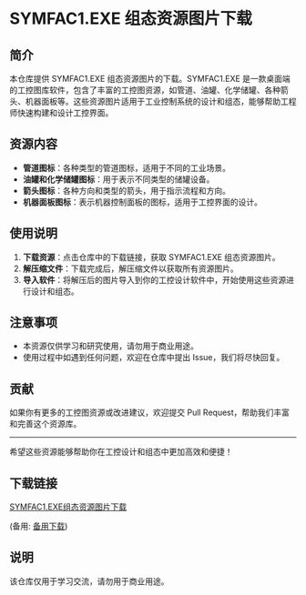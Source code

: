 # SYMFAC1.EXE 组态资源图片下载

## 简介

本仓库提供 SYMFAC1.EXE 组态资源图片的下载。SYMFAC1.EXE 是一款桌面端的工控图库软件，包含了丰富的工控图资源，如管道、油罐、化学储罐、各种箭头、机器面板等。这些资源图片适用于工业控制系统的设计和组态，能够帮助工程师快速构建和设计工控界面。

## 资源内容

- **管道图标**：各种类型的管道图标，适用于不同的工业场景。
- **油罐和化学储罐图标**：用于表示不同类型的储罐设备。
- **箭头图标**：各种方向和类型的箭头，用于指示流程和方向。
- **机器面板图标**：表示机器控制面板的图标，适用于工控界面的设计。

## 使用说明

1. **下载资源**：点击仓库中的下载链接，获取 SYMFAC1.EXE 组态资源图片。
2. **解压缩文件**：下载完成后，解压缩文件以获取所有资源图片。
3. **导入软件**：将解压后的图片导入到你的工控设计软件中，开始使用这些资源进行设计和组态。

## 注意事项

- 本资源仅供学习和研究使用，请勿用于商业用途。
- 使用过程中如遇到任何问题，欢迎在仓库中提出 Issue，我们将尽快回复。

## 贡献

如果你有更多的工控图资源或改进建议，欢迎提交 Pull Request，帮助我们丰富和完善这个资源库。

---

希望这些资源能够帮助你在工控设计和组态中更加高效和便捷！

## 下载链接
[SYMFAC1.EXE组态资源图片下载](https://pan.quark.cn/s/059ff5907f7d) 

(备用: [备用下载](https://pan.baidu.com/s/12Qwut41YKrul8S4HZsV1UQ?pwd=1234))

## 说明

该仓库仅用于学习交流，请勿用于商业用途。
